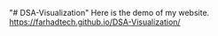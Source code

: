 "# DSA-Visualization" 
Here is the demo of my website. https://farhadtech.github.io/DSA-Visualization/
